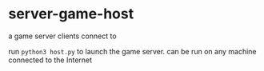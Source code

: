 # server-game-host

a game server clients connect to

run `python3 host.py` to launch the game server. can be run on any machine connected to the Internet
